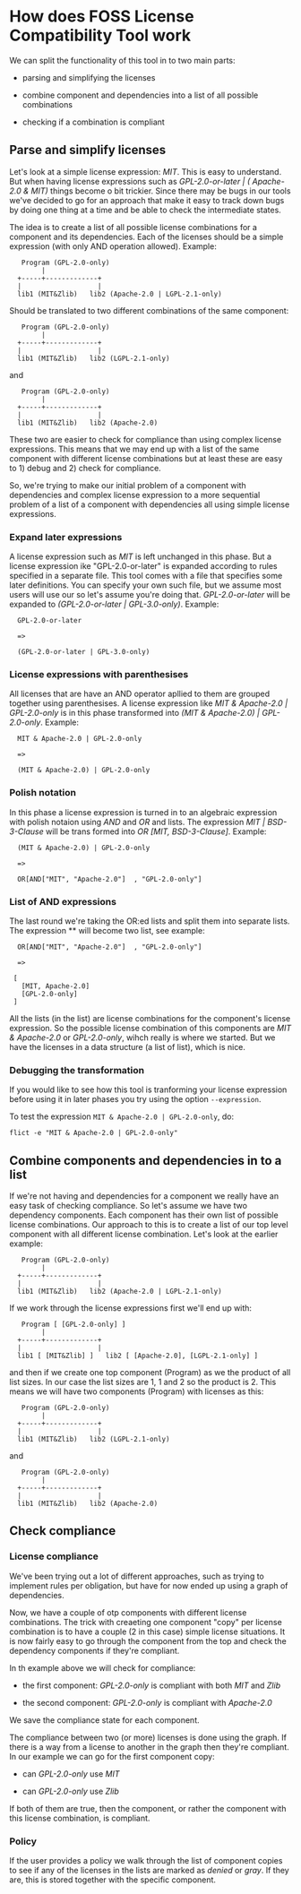 # How does FOSS License Compatibility Tool work

We can split the functionality of this tool in to two main parts:

* parsing and simplifying the licenses

* combine component and dependencies into a list of all possible combinations

* checking if a combination is compliant

## Parse and simplify licenses

Let's look at a simple license expression: *MIT*. This is easy to
understand. But when having license expressions such as
*GPL-2.0-or-later | ( Apache-2.0 & MIT)* things become o bit
trickier. Since there may be bugs in our tools we've decided to go for
an approach that make it easy to track down bugs by doing one thing at
a time and be able to check the intermediate states.

The idea is to create a list of all possible license combinations for
a component and its dependencies. Each of the licenses should be a
simple expression (with only AND operation allowed). Example:

```
   Program (GPL-2.0-only)
        |
  +-----+-------------+
  |                   |
  lib1 (MIT&Zlib)   lib2 (Apache-2.0 | LGPL-2.1-only)
```

Should be translated to two different combinations of the same component:

```
   Program (GPL-2.0-only)
        |
  +-----+-------------+
  |                   |
  lib1 (MIT&Zlib)   lib2 (LGPL-2.1-only)
```

and 

```
   Program (GPL-2.0-only)
        |
  +-----+-------------+
  |                   |
  lib1 (MIT&Zlib)   lib2 (Apache-2.0)
```

These two are easier to check for compliance than using complex
license expressions. This means that we may end up with a list of the
same component with different license combinations but at least these
are easy to 1) debug and 2) check for compliance.

So, we're trying to make our initial problem of a component with
dependencies and complex license expression to a more sequential
problem of a list of a component with dependencies all using simple
license expressions.

### Expand later expressions

A license expression such as *MIT* is left unchanged in this
phase. But a license expression ike "GPL-2.0-or-later" is expanded
according to rules specified in a separate file. This tool comes with
a file that specifies some later definitions. You can specify your own
such file, but we assume most users will use our so let's assume
you're doing that. *GPL-2.0-or-later* will be expanded to
*(GPL-2.0-or-later | GPL-3.0-only)*. Example:

```
  GPL-2.0-or-later

  =>

  (GPL-2.0-or-later | GPL-3.0-only)
```

### License expressions with parenthesises 

All licenses that are have an AND operator apllied to them are grouped together using parenthesises. A license expression like *MIT & Apache-2.0 | GPL-2.0-only* is in this phase transformed into  *(MIT & Apache-2.0) | GPL-2.0-only*. Example:

```
  MIT & Apache-2.0 | GPL-2.0-only
 
  =>

  (MIT & Apache-2.0) | GPL-2.0-only
```

### Polish notation

In this phase a license expression is turned in to an algebraic expression with polish notaion using *AND* and *OR* and lists. The expression *MIT | BSD-3-Clause* will be trans formed into *OR [MIT, BSD-3-Clause]*. Example:

```
  (MIT & Apache-2.0) | GPL-2.0-only

  =>

  OR[AND["MIT", "Apache-2.0"]  , "GPL-2.0-only"]
```

### List of AND expressions

The last round we're taking the OR:ed lists and split them into separate lists. The expression ** will become two list, see example:

```
  OR[AND["MIT", "Apache-2.0"]  , "GPL-2.0-only"]

  => 

 [
   [MIT, Apache-2.0]
   [GPL-2.0-only]
 ]
```

All the lists (in the list) are license combinations for the
component's license expression. So the possible license combination of
this components are *MIT & Apache-2.0* or *GPL-2.0-only*, wihch really
is where we started. But we have the licenses in a data structure (a
list of list), which is nice.

### Debugging the transformation

If you would like to see how this tool is tranforming your license expression before using it in later phases you try using the option ```--expression```.

To test the expression ```MIT & Apache-2.0 | GPL-2.0-only```, do:

```
flict -e "MIT & Apache-2.0 | GPL-2.0-only"

```

## Combine components and dependencies in to a list

If we're not having and dependencies for a component we really have an
easy task of checking compliance. So let's assume we have two
dependency components. Each component has their own list of possible
license combinations. Our approach to this is to create a list of our
top level component with all different license combination. Let's look at the earlier example:

```
   Program (GPL-2.0-only)
        |
  +-----+-------------+
  |                   |
  lib1 (MIT&Zlib)   lib2 (Apache-2.0 | LGPL-2.1-only)
```

If we work through the license expressions first we'll end up with:

```
   Program [ [GPL-2.0-only] ]
        |
  +-----+-------------+
  |                   |
  lib1 [ [MIT&Zlib] ]   lib2 [ [Apache-2.0], [LGPL-2.1-only] ]
```

and then if we create one top component (Program) as we the product of all list sizes. In our case the list sizes are 1, 1 and 2 so the product is 2. This means we will have two components (Program) with licenses as this:

```
   Program (GPL-2.0-only)
        |
  +-----+-------------+
  |                   |
  lib1 (MIT&Zlib)   lib2 (LGPL-2.1-only)
```

and 

```
   Program (GPL-2.0-only)
        |
  +-----+-------------+
  |                   |
  lib1 (MIT&Zlib)   lib2 (Apache-2.0)
```

## Check compliance

### License compliance

We've been trying out a lot of different approaches, such as trying to
implement rules per obligation, but have for now ended up using a
graph of dependencies.

Now, we have a couple of otp components with different license
combinations. The trick with creaeting one component "copy" per
license combination is to have a couple (2 in this case) simple
license situations. It is now fairly easy to go through the component
from the top and check the dependency components if they're compliant.

In th example above we will check for compliance:

* the first component: *GPL-2.0-only* is compliant with both *MIT* and *Zlib*

* the second component: *GPL-2.0-only* is compliant with *Apache-2.0*

We save the compliance state for each component.

The compliance between two (or more) licenses is done using the
graph. If there is a way from a license to another in the graph then
they're compliant. In our example we can go for the first component
copy:

* can *GPL-2.0-only* use *MIT*

* can *GPL-2.0-only* use *Zlib*

If both of them are true, then the component, or rather the component with this license combination, is compliant.

### Policy

If the user provides a policy we walk through the list of component
copies to see if any of the licenses in the lists are marked as
*denied* or *gray*. If they are, this is stored together with the
specific component.